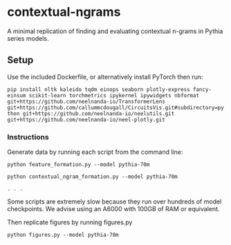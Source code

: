 # contextual-ngrams

A minimal replication of finding and evaluating contextual n-grams in Pythia series models.

## Setup

Use the included Dockerfile, or alternatively install PyTorch then run:

`pip install nltk kaleido tqdm einops seaborn plotly-express fancy-einsum scikit-learn torchmetrics ipykernel ipywidgets nbformat git+https://github.com/neelnanda-io/TransformerLens git+https://github.com/callummcdougall/CircuitsVis.git#subdirectory=python git+https://github.com/neelnanda-io/neelutils.git git+https://github.com/neelnanda-io/neel-plotly.git`

### Instructions

Generate data by running each script from the command line:

`python feature_formation.py --model pythia-70m`

`python contextual_ngram_formation.py --model pythia-70m`

`. . .`

Some scripts are extremely slow because they run over hundreds of model checkpoints. We advise using an A6000 with 100GB of RAM or equivalent.

Then replicate figures by running figures.py

`python figures.py --model pythia-70m`
